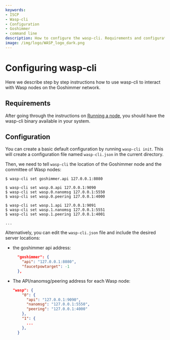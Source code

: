 ```yaml
---
keywords:
- ISCP
- Wasp-cli
- Configuration
- Goshimmer
- command line
description: How to configure the wasp-cli. Requirements and configuration parameters.
image: /img/logo/WASP_logo_dark.png
---
```


# Configuring wasp-cli

Here we describe step by step instructions how to use wasp-cli to interact with Wasp nodes on the Goshimmer network.

## Requirements

After going through the instructions on [Running a node](./running-a-node.md), you should have the wasp-cli binary available in your system.

## Configuration

You can create a basic default configuration by running `wasp-cli init`. This will create a configuration file named `wasp-cli.json` in the current directory.

Then, we need to tell `wasp-cli` the location of the Goshimmer node and the
committee of Wasp nodes:

```shell
$ wasp-cli set goshimmer.api 127.0.0.1:8080

$ wasp-cli set wasp.0.api 127.0.0.1:9090
$ wasp-cli set wasp.0.nanomsg 127.0.0.1:5550
$ wasp-cli set wasp.0.peering 127.0.0.1:4000

$ wasp-cli set wasp.1.api 127.0.0.1:9091
$ wasp-cli set wasp.1.nanomsg 127.0.0.1:5551
$ wasp-cli set wasp.1.peering 127.0.0.1:4001

...
```

Alternatively, you can edit the `wasp-cli.json` file and include the desired server locations:

- the goshimmer api address:

  ```json
    "goshimmer": {
      "api": "127.0.0.1:8080",
      "faucetpowtarget": -1
    },
  ```

- The API/nanomsg/peering address for each Wasp node:

  ```json
  "wasp": {
      "0": {
        "api": "127.0.0.1:9090",
        "nanomsg": "127.0.0.1:5550",
        "peering": "127.0.0.1:4000"
      },
      "1": {
        ...
      },
    }
  ```
